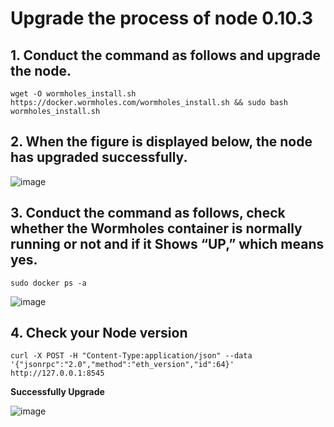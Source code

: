 # Upgrade the process of node 0.10.3
## 1. Conduct the command as follows and upgrade the node.
```
wget -O wormholes_install.sh https://docker.wormholes.com/wormholes_install.sh && sudo bash wormholes_install.sh
```
## 2. When the figure is displayed below, the node has upgraded successfully.
  ![image](https://user-images.githubusercontent.com/35629804/207285796-fdd49d9f-63d2-4de1-9084-0bbf43ebe097.png)
## 3. Conduct the command as follows, check whether the Wormholes container is normally running or not and if it Shows “UP,” which means yes.
```
sudo docker ps -a
```
  ![image](https://user-images.githubusercontent.com/35629804/207286067-c0a97141-540f-4b62-9e68-2c9314f1469e.png)
## 4. Check your Node version
```
curl -X POST -H "Content-Type:application/json" --data '{"jsonrpc":"2.0","method":"eth_version","id":64}' http://127.0.0.1:8545
```
**Successfully Upgrade**

![image](https://user-images.githubusercontent.com/35629804/207287011-e40323ae-9292-4bf7-a07a-ab24b2fab16e.png)
